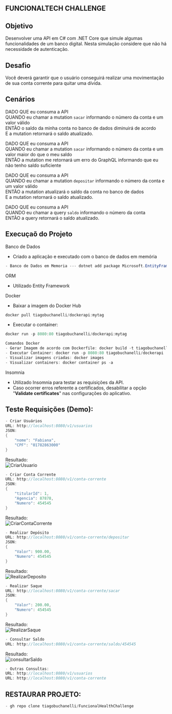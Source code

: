 ## FUNCIONALTECH CHALLENGE

## Objetivo
Desenvolver uma API em C# com .NET Core que simule algumas funcionalidades de um banco digital.
Nesta simulação considere que não há necessidade de autenticação.

## Desafio
Você deverá garantir que o usuário conseguirá realizar uma movimentação de sua conta corrente para quitar uma dívida.

## Cenários

DADO QUE eu consuma a API <br>
QUANDO eu chamar a mutation `sacar` informando o número da conta e um valor válido<br>
ENTÃO o saldo da minha conta no banco de dados diminuirá de acordo<br>
E a mutation retornará o saldo atualizado.

DADO QUE eu consuma a API <br>
QUANDO eu chamar a mutation `sacar` informando o número da conta e um valor maior do que o meu saldo<br>
ENTÃO a mutation me retornará um erro do GraphQL informando que eu não tenho saldo suficiente

DADO QUE eu consuma a API <br>
QUANDO eu chamar a mutation `depositar` informando o número da conta e um valor válido<br>
ENTÃO a mutation atualizará o saldo da conta no banco de dados<br>
E a mutation retornará o saldo atualizado.

DADO QUE eu consuma a API <br>
QUANDO eu chamar a query `saldo` informando o número da conta<br>
ENTÃO a query retornará o saldo atualizado.


## Execuçaõ do Projeto
Banco de Dados
- Criado a aplicação e executado com o banco de dados em memória
```c#
- Banco de Dados em Memoria --- dotnet add package Microsoft.EntityFrameworkCore.InMemory
```

ORM
- Utilizado Entity Framework

Docker
- Baixar a imagem do Docker Hub
```c#
docker pull tiagobuchanelli/dockerapi:mytag
```
- Executar o container: 
```c#
docker run -p 8080:80 tiagobuchanelli/dockerapi:mytag
```
```c#
Comandos Docker
- Gerar Imagem de acordo com Dockerfile: docker build -t tiagobuchanelli/dockerapi . 
- Executar Container: docker run -p 8080:80 tiagobuchanelli/dockerapi
- Visualizar imagens criadas: docker images
- Visualizar containers: docker container ps -a
```

Insomnia
- Utilizado Insomnia para testar as requisições da API.
- Caso ocorrer erros referente a certificados, desabilitar a opção "**Validate certificates**" nas configurações do aplicativo.

## Teste Requisições (Demo):
```c#
- Criar Usuários
URL: http://localhost:8080/v1/usuarios
JSON: 
{
	"nome": "Fabiana",
	"CPF": "01782863000"
}
```

Resultado:<br>
![CriarUsuario](https://user-images.githubusercontent.com/7735662/121569847-9f33a880-c9f7-11eb-96ed-c4d05ca2fc62.png)

```c#
- Criar Conta Corrente
URL: http://localhost:8080/v1/conta-corrente
JSON:
{
	"titularId": 1,
	"Agencia": 87878,
	"Numero": 454545
}
```
Resultado:<br>
![CriarContaCorrente](https://user-images.githubusercontent.com/7735662/121569843-9d69e500-c9f7-11eb-8814-468f7fa9fff5.png)

```c#
- Realizar Depósito
URL: http://localhost:8080/v1/conta-corrente/depositar
JSON:
{
	"Valor": 900.00,
	"Numero": 454545
}
```
Resultado:<br>
![RealizarDeposito](https://user-images.githubusercontent.com/7735662/121569852-a1960280-c9f7-11eb-8c2d-b13bc4f04af6.png)

```c#
- Realizar Saque
URL: http://localhost:8080/v1/conta-corrente/sacar
JSON:
{
	"Valor": 200.00,
	"Numero": 454545
}
```
Resultado:<br>
![RealizarSaque](https://user-images.githubusercontent.com/7735662/121569857-a35fc600-c9f7-11eb-927b-4d0ac48e640e.png)

```c#
- Consultar Saldo
URL: http://localhost:8080/v1/conta-corrente/saldo/454545
```
Resultado:<br>
![consultarSaldo](https://user-images.githubusercontent.com/7735662/121569839-9b078b00-c9f7-11eb-8e5d-40df620f8cd0.png)

```c#
- Outras Consultas:
URL: http://localhost:8080/v1/usuarios
URL: http://localhost:8080/v1/conta-corrente

```

## RESTAURAR PROJETO:
```c#
- gh repo clone tiagobuchanelli/FuncionalHealthChallenge
```
